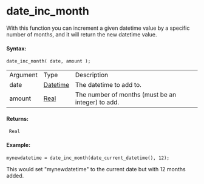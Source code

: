# date_inc_month

With this function you can increment a given datetime value by a
specific number of months, and it will return the new datetime value.

#### Syntax:

``` gml
date_inc_month( date, amount );
```

|          |                                                                                                                         |                                                   |
|----------|-------------------------------------------------------------------------------------------------------------------------|---------------------------------------------------|
| Argument | Type                                                                                                                    | Description                                       |
| date     |  [Datetime](../../../../../GameMaker_Language/GML_Reference/Maths_And_Numbers/Date_And_Time/date_current_datetime)  | The datetime to add to.                           |
| amount   |  [Real](../../../../../GameMaker_Language/GML_Overview/Data_Types)                                                  | The number of months (must be an integer) to add. |

#### Returns:

``` gml
 Real
```

#### Example:

``` gml
mynewdatetime = date_inc_month(date_current_datetime(), 12);
```

This would set "mynewdatetime" to the current date but with 12 months
added.
